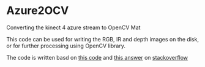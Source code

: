 # Azure2OCV
Converting the kinect 4 azure stream to OpenCV Mat

This code can be used for writing the RGB, IR and depth images on the disk, or for further processing using OpenCV library.



The code is written basd on [this code](https://github.com/microsoft/Azure-Kinect-Sensor-SDK/tree/develop/examples/streaming) and [this answer](https://stackoverflow.com/questions/57222190/how-to-convert-k4a-image-t-to-opencv-matrix-azure-kinect-sensor-sdk) on [stackoverflow](https://stackoverflow.com) 
